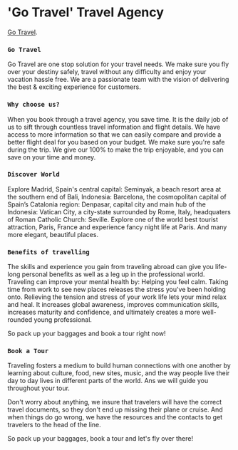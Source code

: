 # 'Go Travel' Travel Agency

[Go Travel](https://go-travel-agency.web.app/).


### `Go Travel`

Go Travel are one stop solution for your travel needs. We make sure you fly over your destiny safely, travel without any difficulty and enjoy your vacation hassle free. We are a passionate team with the vision of delivering
the best & exciting experience for customers.


### `Why choose us?`

When you book through a travel agency, you save time. It is the daily job of us to sift through countless travel information and flight details. We have access to more information so that we can easily compare and provide a  better flight deal for you based on your budget. We make sure you're safe during the trip. We give our 100% to make the trip enjoyable, and you can save on your time and money.


### `Discover World`

Explore Madrid, Spain's central capital: Seminyak, a beach resort area at the southern end of Bali, Indonesia: Barcelona, the cosmopolitan capital of Spain’s Catalonia region: Denpasar, capital city and main hub of the Indonesia: Vatican City, a city-state surrounded by Rome, Italy, headquaters of Roman Catholic Church: Seville. Explore one of the world best tourist attraction, Paris, France and experience fancy night life at Paris. And many more elegant, beautiful places.


### `Benefits of travelling`

The skills and experience you gain from traveling abroad can give you life-long personal benefits as well as a leg up in the professional world. Traveling can improve your mental health by: Helping you feel calm. Taking time from work to see new places releases the stress you've been holding onto. Relieving the tension and stress of your work life lets your mind relax and heal. It increases global awareness, improves communication skills, increases maturity and confidence, and ultimately creates a more well-rounded young professional.

So pack up your baggages and book a tour right now!

### `Book a Tour`

Traveling fosters a medium to build human connections with one another by learning about culture, food, new sites, music, and the way people live their day to day lives in different parts of the world. Ans we will guide you throughout your tour. 

Don't worry about anything, we insure that travelers will have the correct travel documents, so they don't end up missing their plane or cruise.  And when things do go wrong, we have the resources and the contacts to get travelers to the head of the line.

So pack up your baggages, book a tour and let's fly over there!


